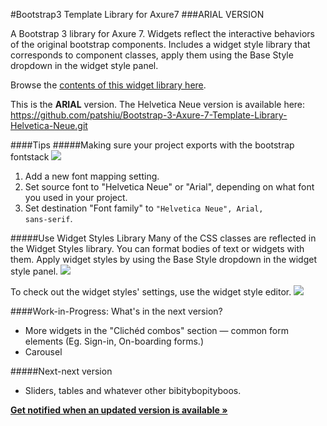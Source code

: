 #Bootstrap3 Template Library for Axure7 
###ARIAL VERSION

A Bootstrap 3 library for Axure 7. Widgets reflect the interactive behaviors of the original bootstrap components. Includes a widget style library that corresponds to component classes, apply them using the Base Style dropdown in the widget style panel. 

Browse the <a href="http://patshiu.com/bootstrap3-axure7-template-library-arial">contents of this widget library here</a>.

This is the **ARIAL** version. The Helvetica Neue version is available here: <a href="https://github.com/patshiu/Bootstrap-3-Axure-7-Template-Library-Helvetica-Neue.git">https://github.com/patshiu/Bootstrap-3-Axure-7-Template-Library-Helvetica-Neue.git</a>

####Tips
#####Making sure your project exports with the bootstrap fontstack 
<img src="https://dl-web.dropbox.com/get/public/Bootstrap3%20Axure7%20rplib/export_font_mappings_bootstrap_fontstack.png?_subject_uid=3535944&w=AADnvaqKnMzdN9idXjs1ZBcEa922IcCZgFTho6QLHw0JdA">
1. Add a new font mapping setting.
2. Set source font to "Helvetica Neue" or "Arial", depending on what font you used in your project. 
3. Set destination "Font family" to <code>"Helvetica Neue", Arial, sans-serif</code>.

#####Use Widget Styles Library
Many of the CSS classes are reflected in the Widget Styles library. You can format bodies of text or widgets with them. Apply widget styles by using the Base Style dropdown in the widget style panel.
<img src="https://dl-web.dropbox.com/get/public/Bootstrap3%20Axure7%20rplib/Apply_widget_style.png?_subject_uid=3535944&w=AADvxrCpVSLb0CneUwFKCiA-CJAy1sI4BZqBAw_bM33aow"> 

To check out the widget styles' settings, use the widget style editor.
<img src="https://dl-web.dropbox.com/get/public/Bootstrap3%20Axure7%20rplib/use_widget_styles_bootstrap3_axure7_rplib.png?_subject_uid=3535944&w=AADYmWp-IwGONSaqe6Cwv39LSlO8kK8ecO02v0lnVpoIUA">


####Work-in-Progress: What's in the next version? 
* More widgets in the "Clichéd combos" section — common form elements (Eg. Sign-in, On-boarding forms.)
* Carousel

#####Next-next version
* Sliders, tables and whatever other bibitybopityboos. 

<a href="https://tinyletter.com/patshiu">**Get notified when an updated version is available »**</a>